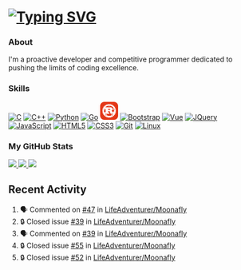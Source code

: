 [![Typing SVG](https://readme-typing-svg.demolab.com?font=Fira+Code&pause=1000&random=false&width=435&lines=Hi+%F0%9F%91%8B+My+name+is+Moon)](https://git.io/typing-svg)
=====================

### About

I'm a proactive developer and competitive programmer dedicated to pushing the limits of coding excellence.

### Skills

<p align="left">
<a href="https://docs.microsoft.com/en-us/cpp/?view=msvc-170" target="_blank" rel="noreferrer"><img src="https://raw.githubusercontent.com/danielcranney/readme-generator/main/public/icons/skills/c-colored.svg" width="36" height="36" alt="C" /></a>
  <a href="https://docs.microsoft.com/en-us/cpp/?view=msvc-170" target="_blank" rel="noreferrer"><img src="https://raw.githubusercontent.com/danielcranney/readme-generator/main/public/icons/skills/cplusplus-colored.svg" width="36" height="36" alt="C++" /></a>
  <a href="https://www.python.org/" target="_blank" rel="noreferrer"><img src="https://raw.githubusercontent.com/danielcranney/readme-generator/main/public/icons/skills/python-colored.svg" width="36" height="36" alt="Python" /></a>
  <a href="https://go.dev/doc/" target="_blank" rel="noreferrer"><img src="https://raw.githubusercontent.com/danielcranney/readme-generator/main/public/icons/skills/go-colored.svg" width="36" height="36" alt="Go" /></a>
  <a href="https://www.rust-lang.org/" target="_blank" rel="noreferrer"><img src="https://raw.githubusercontent.com/tandpfun/skill-icons/de91fca307a83d75fc5b1f6ce24540454acead41/icons/Rust.svg" width="36" height="36" alt="Rust"/></a>
<!--   <a href="https://www.oracle.com/java/" target="_blank" rel="noreferrer"><img src="https://raw.githubusercontent.com/danielcranney/readme-generator/main/public/icons/skills/java-colored.svg" width="36" height="36" alt="Java" /></a> -->
<!--   <a href="https://docs.microsoft.com/en-us/dotnet/csharp/" target="_blank" rel="noreferrer"><img src="https://raw.githubusercontent.com/danielcranney/readme-generator/main/public/icons/skills/csharp-colored.svg" width="36" height="36" alt="C#" /></a> -->
<!--   <a href="https://angular.io/" target="_blank" rel="noreferrer"><img src="https://raw.githubusercontent.com/danielcranney/readme-generator/main/public/icons/skills/angularjs-colored.svg" width="36" height="36" alt="Angular" /></a> -->
  <a href="https://getbootstrap.com/" target="_blank" rel="noreferrer"><img src="https://raw.githubusercontent.com/danielcranney/readme-generator/main/public/icons/skills/bootstrap-colored.svg" width="36" height="36" alt="Bootstrap" /></a>
  <a href="https://vuejs.org/" target="_blank" rel="noreferrer"><img src="https://raw.githubusercontent.com/danielcranney/readme-generator/main/public/icons/skills/vuejs-colored.svg" width="36" height="36" alt="Vue" /></a>
  <a href="https://jquery.com/" target="_blank" rel="noreferrer"><img src="https://raw.githubusercontent.com/danielcranney/readme-generator/main/public/icons/skills/jquery-colored.svg" width="36" height="36" alt="JQuery" /></a>
  <a href="https://developer.mozilla.org/en-US/docs/Web/JavaScript" target="_blank" rel="noreferrer"><img src="https://raw.githubusercontent.com/danielcranney/readme-generator/main/public/icons/skills/javascript-colored.svg" width="36" height="36" alt="JavaScript" /></a>
  <a href="https://developer.mozilla.org/en-US/docs/Glossary/HTML5" target="_blank" rel="noreferrer"><img src="https://raw.githubusercontent.com/danielcranney/readme-generator/main/public/icons/skills/html5-colored.svg" width="36" height="36" alt="HTML5" /></a>
  <a href="https://www.w3.org/TR/CSS/#css" target="_blank" rel="noreferrer"><img src="https://raw.githubusercontent.com/danielcranney/readme-generator/main/public/icons/skills/css3-colored.svg" width="36" height="36" alt="CSS3" /></a>
  <a href="https://git-scm.com/" target="_blank" rel="noreferrer"><img src="https://raw.githubusercontent.com/danielcranney/readme-generator/main/public/icons/skills/git-colored.svg" width="36" height="36" alt="Git" /></a>
  <a href="https://www.linux.org" target="_blank" rel="noreferrer"><img src="https://raw.githubusercontent.com/danielcranney/readme-generator/main/public/icons/skills/linux-colored.svg" width="36" height="36" alt="Linux" /></a>
</p>

<!-- 
<p align="left"> <a href="https://www.github.com/Lifeadventurer" target="_blank" rel="noreferrer"> <picture> <source media="(prefers-color-scheme: dark)" srcset="https://raw.githubusercontent.com/danielcranney/readme-generator/main/public/icons/socials/github-dark.svg" /> <source media="(prefers-color-scheme: light)" srcset="https://raw.githubusercontent.com/danielcranney/readme-generator/main/public/icons/socials/github.svg" /> <img src="https://raw.githubusercontent.com/danielcranney/readme-generator/main/public/icons/socials/github.svg" width="32" height="32" /> </picture> </a></p>
-->
### My GitHub Stats
<p>

<a href="https://github.com/lifeadventurer">
  <img width="420em" src="https://github-readme-stats.vercel.app/api?username=lifeadventurer&count_private=true&theme=tokyonight&show_icons=true&rank_icon=percentile&show=prs_merged_percentage&disable_animations=true&hide_border=true"/>
  <img width="280em" src="https://github-readme-stats.vercel.app/api/top-langs/?username=lifeadventurer&layout=compact&hide=css,HTML,shell,batchfile&langs_count=10&theme=tokyonight&exclude_repo=old-blog&size_weight=0.5&count_weight=0.5&disable_animations=true&hide_border=true"/> <!-- hide css, html if I have more languages && the percentage -->
 <img width="380em" src="https://streak-stats.demolab.com/?user=lifeadventurer&theme=tokyonight&disable_animations=true&hide_border=true"/>
</a>

</p>

## Recent Activity

<!--START_SECTION:activity-->
1. 🗣 Commented on [#47](https://github.com/LifeAdventurer/Moonafly/issues/47#issuecomment-1887154613) in [LifeAdventurer/Moonafly](https://github.com/LifeAdventurer/Moonafly)
2. 🔒 Closed issue [#39](https://github.com/LifeAdventurer/Moonafly/issues/39) in [LifeAdventurer/Moonafly](https://github.com/LifeAdventurer/Moonafly)
3. 🗣 Commented on [#39](https://github.com/LifeAdventurer/Moonafly/issues/39#issuecomment-1887035258) in [LifeAdventurer/Moonafly](https://github.com/LifeAdventurer/Moonafly)
4. 🔒 Closed issue [#55](https://github.com/LifeAdventurer/Moonafly/issues/55) in [LifeAdventurer/Moonafly](https://github.com/LifeAdventurer/Moonafly)
5. 🔒 Closed issue [#52](https://github.com/LifeAdventurer/Moonafly/issues/52) in [LifeAdventurer/Moonafly](https://github.com/LifeAdventurer/Moonafly)
<!--END_SECTION:activity-->
